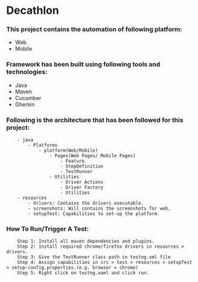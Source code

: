 # **Decathlon**

### This project contains the automation of following platform:
- Web
- Mobile

### Framework has been built using following tools and technologies:
- Java
- Maven
- Cucumber
- Gherkin

### Following is the architecture that has been followed for this project:

        - java
            - Platforms
                - platform(Web/Mobile)
                    - Pages(Web Pages/ Mobile Pages)
                        - Feature
                        - StepDefinition
                        - TestRunner
                    - Utilities
                        - Driver Actions
                        - Driver Factory
                        - Utilities
        - resources
            - drivers: Contains the drivers executable.
            - screenshots: Will contains the screenshots for web.
            - setupTest: Capabilities to set-up the platform.

### How To Run/Trigger A Test:
        Step 1: Install all maven dependencies and plugins.
        Step 2: Install required chrome/firefox drivers in resources > drivers.
        Step 3: Give the TestRunner class path in testng.xml file
        Step 4: Assign capabilities in src > test > resources > setupTest > setup-config.properties.(e.g. browser = chrome)
        Step 5: Right click on testng.xaml and click run.


    